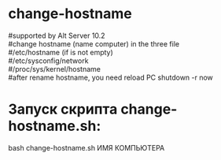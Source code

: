# change-hostname
#supported by Alt Server 10.2<br>
#change hostname (name computer) in the three file<br>
	#/etc/hostname (if is not empty)<br>
	#/etc/sysconfig/network<br>
	#/proc/sys/kernel/hostname<br>
#after rename hostname, you need reload PC     shutdown -r now<br>

# Запуск скрипта change-hostname.sh:<br>
bash change-hostname.sh ИМЯ КОМПЬЮТЕРА
